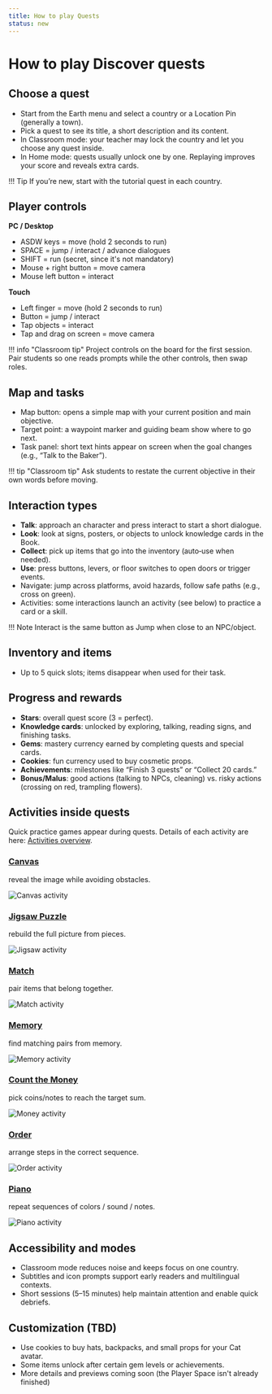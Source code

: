 ```yaml
---
title: How to play Quests
status: new
---
```


# How to play Discover quests

## Choose a quest

- Start from the Earth menu and select a country or a Location Pin (generally a town).  
- Pick a quest to see its title, a short description and its content.  
- In Classroom mode: your teacher may lock the country and let you choose any quest inside.  
- In Home mode: quests usually unlock one by one. Replaying improves your score and reveals extra cards.  

!!! Tip
    If you’re new, start with the tutorial quest in each country.  

## Player controls

**PC / Desktop**  

- ASDW keys = move (hold 2 seconds to run)  
- SPACE = jump / interact / advance dialogues  
- SHIFT = run (secret, since it's not mandatory)  
- Mouse + right button = move camera  
- Mouse left button = interact  

**Touch**  

- Left finger = move (hold 2 seconds to run)  
- Button = jump / interact  
- Tap objects = interact  
- Tap and drag on screen = move camera  

!!! info "Classroom tip"
    Project controls on the board for the first session. Pair students so one reads prompts while the other controls, then swap roles.  

## Map and tasks

- Map button: opens a simple map with your current position and main objective.  
- Target point: a waypoint marker and guiding beam show where to go next.  
- Task panel: short text hints appear on screen when the goal changes (e.g., “Talk to the Baker”).  

!!! tip "Classroom tip"
    Ask students to restate the current objective in their own words before moving.  

## Interaction types

- **Talk**: approach an character and press interact to start a short dialogue.
- **Look**: look at signs, posters, or objects to unlock knowledge cards in the Book.  
- **Collect**: pick up items that go into the inventory (auto‑use when needed).  
- **Use**: press buttons, levers, or floor switches to open doors or trigger events.  
- Navigate: jump across platforms, avoid hazards, follow safe paths (e.g., cross on green).  
- Activities: some interactions launch an activity (see below) to practice a card or a skill.  

!!! Note
    Interact is the same button as Jump when close to an NPC/object.

## Inventory and items

- Up to 5 quick slots; items disappear when used for their task.  

## Progress and rewards

- **Stars**: overall quest score (3 = perfect).  
- **Knowledge cards**: unlocked by exploring, talking, reading signs, and finishing tasks.  
- **Gems**: mastery currency earned by completing quests and special cards.  
- **Cookies**: fun currency used to buy cosmetic props.  
- **Achievements**: milestones like “Finish 3 quests” or “Collect 20 cards.”  
- **Bonus/Malus**: good actions (talking to NPCs, cleaning) vs. risky actions (crossing on red, trampling flowers).  

## Activities inside quests

Quick practice games appear during quests. Details of each activity are here: [Activities overview](../discover/activities/index.md).  

### [Canvas](../discover/activities/index.md#CleanCanvas)  
reveal the image while avoiding obstacles.

![Canvas activity](../assets/img/discover/activities/activity_CleanCanvas.jpg)  

### [Jigsaw Puzzle](../discover/activities/index.md#JigsawPuzzle)
rebuild the full picture from pieces.  

![Jigsaw activity](../assets/img/discover/activities/activity_JigsawPuzzle.jpg)  

### [Match](../discover/activities/index.md#Match)
pair items that belong together.  

![Match activity](../assets/img/discover/activities/activity_Match.jpg)  

### [Memory](../discover/activities/index.md#Memory)
find matching pairs from memory.  

![Memory activity](../assets/img/discover/activities/activity_Memory.jpg)  

### [Count the Money](../discover/activities/index.md#MoneyCount)
pick coins/notes to reach the target sum.  

![Money activity](../assets/img/discover/activities/activity_MoneyCount.jpg)  

### [Order](../discover/activities/index.md#Order)
arrange steps in the correct sequence.  

![Order activity](../assets/img/discover/activities/activity_Order.jpg)  

### [Piano](../discover/activities/index.md#Piano)
repeat sequences of colors / sound / notes.  

![Piano activity](../assets/img/discover/activities/activity_Piano.jpg)  

## Accessibility and modes

- Classroom mode reduces noise and keeps focus on one country.  
- Subtitles and icon prompts support early readers and multilingual contexts.  
- Short sessions (5–15 minutes) help maintain attention and enable quick debriefs.  

## Customization (TBD)

- Use cookies to buy hats, backpacks, and small props for your Cat avatar.  
- Some items unlock after certain gem levels or achievements.  
- More details and previews coming soon (the Player Space isn't already finished)  
